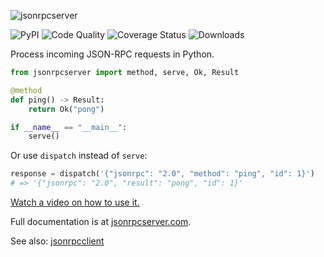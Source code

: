 <img
    alt="jsonrpcserver"
    style="margin: 0 auto;"
    src="https://github.com/explodinglabs/jsonrpcserver/blob/main/docs/logo.png?raw=true"
/>

![PyPI](https://img.shields.io/pypi/v/jsonrpcserver.svg)
![Code Quality](https://github.com/explodinglabs/jsonrpcserver/actions/workflows/code-quality.yml/badge.svg)
![Coverage Status](https://coveralls.io/repos/github/explodinglabs/jsonrpcserver/badge.svg?branch=main)
![Downloads](https://img.shields.io/pypi/dw/jsonrpcserver)

Process incoming JSON-RPC requests in Python.

```python
from jsonrpcserver import method, serve, Ok, Result

@method
def ping() -> Result:
    return Ok("pong")

if __name__ == "__main__":
    serve()
```

Or use `dispatch` instead of `serve`:
```python
response = dispatch('{"jsonrpc": "2.0", "method": "ping", "id": 1}')
# => '{"jsonrpc": "2.0", "result": "pong", "id": 1}'
```

[Watch a video on how to use it.](https://www.youtube.com/watch?v=3_BMmgJaFHQ)

Full documentation is at [jsonrpcserver.com](https://www.jsonrpcserver.com/).

See also: [jsonrpcclient](https://github.com/explodinglabs/jsonrpcclient)
